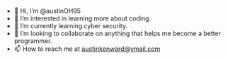- 👋 Hi, I’m @austinOH95
- 👀 I’m interested in learning more about coding.
- 🌱 I’m currently learning cyber security.  
- 💞️ I’m looking to collaborate on anything that helps me become a better programmer.
- 📫 How to reach me at austinkenward@ymail.com

<!---
austinOH95/austinOH95 is a ✨ special ✨ repository because its `README.md` (this file) appears on your GitHub profile.
You can click the Preview link to take a look at your changes.
--->
